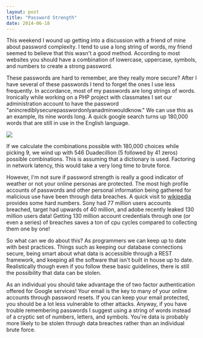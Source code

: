 ```yaml
---
layout: post
title: "Password Strength"
date: 2014-06-18
---
```


This weekend I wound up getting into a discussion with a friend of mine about password complexity. I tend to use a long string of words, my friend seemed to believe that this wasn't a good method. According to most websites you should have a combination of lowercase, uppercase, symbols, and numbers to create a strong password. 

These passwords are hard to remember, are they really more secure? After I have several of these passwords I tend to forget the ones I use less frequently. In accordance, most of my passwords are long strings of words. Ironically while working on a PHP project with classmates I set our administration account to have the password "anincrediblysecurepasswordonlyanadminwouldknow." We can use this as an example, its nine words long. A quick google search turns up 180,000 words that are still in use in the English language. 

<img src="http://imgs.xkcd.com/comics/password_strength.png" class="img-responsive center-block">

If we calculate the combinations possible with 180,000 choices while picking 9, we wind up with 546 Duadecillion (5 followed by 41 zeros) possible combinations. This is assuming that a dictionary is used. Factoring in network latency, this would take a very long time to brute force. 

However, I'm not sure if password strength is really a good indicator of weather or not your online personas are protected. The most high profile accounts of passwords and other personal information being gathered for malicious use have been through data breaches. A quick visit to [wikipedia][db] provides some hard numbers. Sony had 77 million users accounts breached, target had upwards of 40 million, and adobe recently leaked 130 million users data! Getting 130 million account credentials through one (or even a series) of breaches saves a ton of cpu cycles compared to collecting them one by one! 

So what can we do about this? As programmers we can keep up to date with best practices. Things such as keeping our database connections secure, being smart about what data is accessible through a REST framework, and keeping all the software that isn't built in house up to date. Realistically though even if you follow these basic guidelines, there is still the possibility that data can be stolen. 

As an individual you should take advantage the of two factor authentication offered for Google services! Your email is the key to many of your online accounts through password resets. If you can keep your email protected, you should be a lot less vulnerable to other attacks. Anyway, if you have trouble remembering passwords I suggest using a string of words instead of a cryptic set of numbers, letters, and symbols. You're data is probably more likely to be stolen through data breaches rather than an individual brute force. 

[db]: http://en.wikipedia.org/wiki/Data_breach#2013